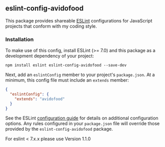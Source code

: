 ## eslint-config-avidofood

This package provides shareable [ESLint](http://eslint.org/) configurations for JavaScript projects that conform with my coding style.

### Installation

To make use of this config, install ESLint (>= 7.0) and this package as a development dependency of your project:

    npm install eslint eslint-config-avidofood --save-dev

Next, add an `eslintConfig` member to your project's `package.json`.  At a minimum, this config file must include an `extends` member:

```json
{
  "eslintConfig": {
    "extends": "avidofood"
  }
}
```

See the ESLint [configuration guide](http://eslint.org/docs/user-guide/configuring) for details on additional configuration options.  Any rules configured in your `package.json` file will override those provided by the `eslint-config-avidofood` package.

For eslint < 7.x.x please use Version 1.1.0